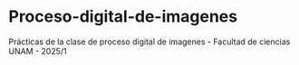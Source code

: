 # Proceso-digital-de-imagenes
Prácticas de la clase de proceso digital de imagenes - Facultad de ciencias UNAM - 2025/1
